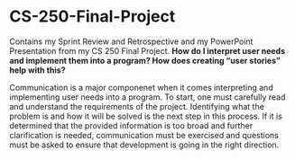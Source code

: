 # CS-250-Final-Project
Contains my Sprint Review and Retrospective and my PowerPoint Presentation from my CS 250 Final Project.
**How do I interpret user needs and implement them into a program? How does creating “user stories” help with this?**

Communication is a major componenet when it comes interpreting and implementing user needs into a program. To start, one must
carefully read and understand the requirements of the project. Identifying what the problem is and how it will be solved is the
next step in this process. If it is determined that the provided information is too broad and further clarification is needed, 
communication must be exercised and questions must be asked to ensure that development is going in the right direction.
